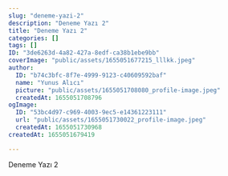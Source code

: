 ```yaml
---
slug: "deneme-yazi-2"
description: "Deneme Yazı 2"
title: "Deneme Yazı 2"
categories: []
tags: []
ID: "3de6263d-4a82-427a-8edf-ca38b1ebe9bb"
coverImage: "public/assets/1655051677215_lllkk.jpeg"
author:
  ID: "b74c3bfc-8f7e-4999-9123-c40609592baf"
  name: "Yunus Alıcı"
  picture: "public/assets/1655051708080_profile-image.jpeg"
  createdAt: 1655051708796
ogImage:
  ID: "53bc4d97-c969-4003-9ec5-e14361223111"
  url: "public/assets/1655051730022_profile-image.jpeg"
  createdAt: 1655051730968
createdAt: 1655051679419

---
```

Deneme Yazı 2